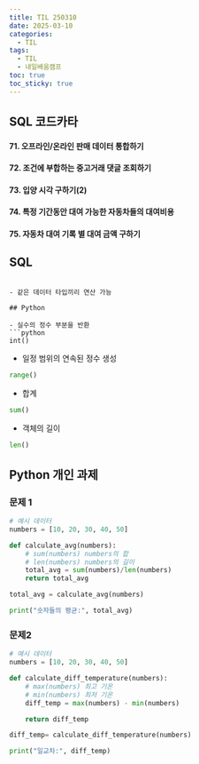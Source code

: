 ```yaml
---
title: TIL 250310
date: 2025-03-10
categories:
  - TIL
tags:
  - TIL
  - 내일배움캠프
toc: true
toc_sticky: true
---
```

## SQL 코드카타

#### 71. 오프라인/온라인 판매 데이터 통합하기

#### 72. 조건에 부합하는 중고거래 댓글 조회하기

#### 73. 입양 시각 구하기(2)

#### 74. 특정 기간동안 대여 가능한 자동차들의 대여비용

#### 75. 자동차 대여 기록 별 대여 금액 구하기


## SQL



```

- 같은 데이터 타입끼리 연산 가능

## Python

- 실수의 정수 부분을 반환
```python
int()
```

- 일정 범위의 연속된 정수 생성
```python
range()
```

-  합계
```python
sum()
```

- 객체의 길이
```python
len()
```

## Python 개인 과제

### 문제 1

```python
# 예시 데이터
numbers = [10, 20, 30, 40, 50]

def calculate_avg(numbers):
    # sum(numbers) numbers의 합
    # len(numbers) numbers의 길이
    total_avg = sum(numbers)/len(numbers)
    return total_avg

total_avg = calculate_avg(numbers)

print("숫자들의 평균:", total_avg)
```


### 문제2

```python
# 예시 데이터
numbers = [10, 20, 30, 40, 50]

def calculate_diff_temperature(numbers):
    # max(numbers) 최고 기온
    # min(numbers) 최저 기온
    diff_temp = max(numbers) - min(numbers)

    return diff_temp

diff_temp= calculate_diff_temperature(numbers)

print("일교차:", diff_temp)
```
